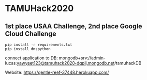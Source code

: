 # TAMUHack2020  
## 1st place USAA Challenge, 2nd place Google Cloud Challenge
```
pip install -r requirements.txt
pip install dnspython
```


connect application to DB:
mongodb+srv://admin-lucas:yawyeet123@tamuhack2020-dqplj.mongodb.net/tamuhackDB

Website:
https://gentle-reef-37448.herokuapp.com/
